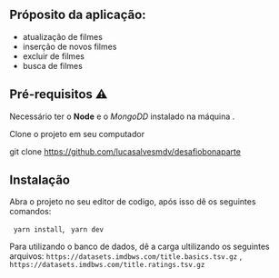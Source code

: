 ## Próposito da aplicação:

* atualização de filmes
* inserção de novos filmes
* excluir de filmes
* busca de filmes


## Pré-requisitos :warning:

Necessário ter o **Node**  e o *MongoDD* instalado na máquina .      
       
Clone o projeto em seu computador
 
 
 git clone https://github.com/lucasalvesmdv/desafiobonaparte

  

## Instalação 

Abra o projeto no seu editor de codigo, após isso dê os seguintes comandos:

` yarn install`,
` yarn dev`    

Para utilizando o banco de dados, dê a carga ultilizando os seguintes arquivos:
`https://datasets.imdbws.com/title.basics.tsv.gz`  ,  
`https://datasets.imdbws.com/title.ratings.tsv.gz`   
        
